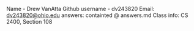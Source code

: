 Name - Drew VanAtta
Github username - dv243820
Email: dv243820@ohio.edu
answers: containted @ answers.md 
Class info: CS 2400, Section 108

